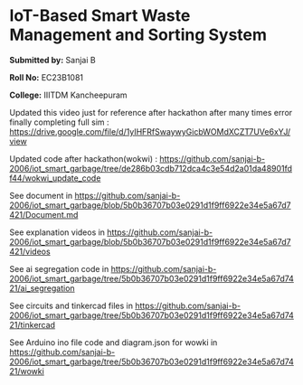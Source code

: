 # IoT-Based Smart Waste Management and Sorting System

**Submitted by:** Sanjai B

**Roll No:** EC23B1081

**College:** IIITDM Kancheepuram

Updated this video just for reference after hackathon after many times error finally completing full sim : https://drive.google.com/file/d/1yIHFRfSwaywyGicbWOMdXCZT7UVe6xYJ/view

Updated code after hackathon(wokwi) : https://github.com/sanjai-b-2006/iot_smart_garbage/tree/de286b03cdb712dca4c3e54d2a01da48901fdf44/wokwi_update_code

See document in https://github.com/sanjai-b-2006/iot_smart_garbage/blob/5b0b36707b03e0291d1f9ff6922e34e5a67d7421/Document.md

See explanation videos in https://github.com/sanjai-b-2006/iot_smart_garbage/blob/5b0b36707b03e0291d1f9ff6922e34e5a67d7421/videos

See ai segregation code in https://github.com/sanjai-b-2006/iot_smart_garbage/tree/5b0b36707b03e0291d1f9ff6922e34e5a67d7421/ai_segregation

See circuits and tinkercad files in https://github.com/sanjai-b-2006/iot_smart_garbage/tree/5b0b36707b03e0291d1f9ff6922e34e5a67d7421/tinkercad

See Arduino ino file code and diagram.json for wowki in https://github.com/sanjai-b-2006/iot_smart_garbage/tree/5b0b36707b03e0291d1f9ff6922e34e5a67d7421/wowki
